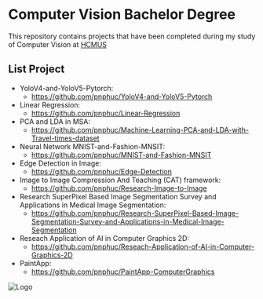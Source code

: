 
# Computer Vision Bachelor Degree


This repository contains projects that have been completed during my study of Computer Vision at [HCMUS](https://www.fit.hcmus.edu.vn/)


## List Project
- YoloV4-and-YoloV5-Pytorch:
  - https://github.com/pnphuc/YoloV4-and-YoloV5-Pytorch
- Linear Regression:
  - https://github.com/pnphuc/Linear-Regression
- PCA and LDA in MSA:
  - https://github.com/pnphuc/Machine-Learning-PCA-and-LDA-with-Travel-times-dataset
- Neural Network MNIST-and-Fashion-MNSIT:
  - https://github.com/pnphuc/MNIST-and-Fashion-MNSIT
- Edge Detection in Image:
  - https://github.com/pnphuc/Edge-Detection
- Image to Image Compression And Teaching (CAT) framework:
  - https://github.com/pnphuc/Research-Image-to-Image
- Research SuperPixel Based Image Segmentation Survey and Applications in Medical Image Segmentation:
  - https://github.com/pnphuc/Research-SuperPixel-Based-Image-Segmentation-Survey-and-Applications-in-Medical-Image-Segmentation
- Reseach Application of AI in Computer Graphics 2D:
  - https://github.com/pnphuc/Reseach-Application-of-AI-in-Computer-Graphics-2D
- PaintApp:
  - https://github.com/pnphuc/PaintApp-ComputerGraphics



![Logo](https://cdn.haitrieu.com/wp-content/uploads/2021/12/logo-hcmus-new.png)

